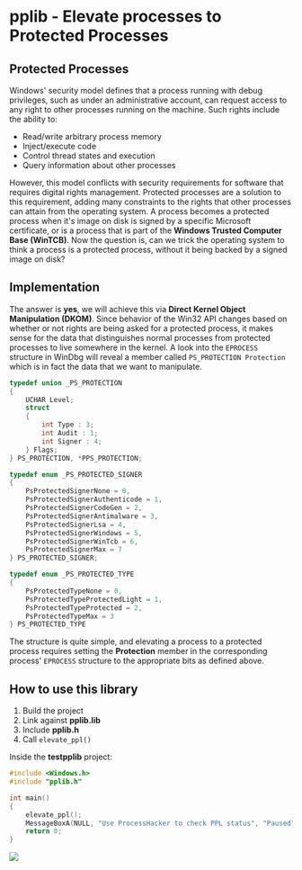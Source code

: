 # pplib - Elevate processes to Protected Processes

## Protected Processes
Windows' security model defines that a process running with debug privileges, such as under an administrative account, can request access to any right to other processes running on the machine.  Such rights include the ability to:  
* Read/write arbitrary process memory
* Inject/execute code
* Control thread states and execution
* Query information about other processes

However, this model conflicts with security requirements for software that requires digital rights management. Protected processes are a solution to this requirement, adding many constraints to the rights that other processes can attain from the operating system. A process becomes a protected process when it's image on disk is signed by a specific Microsoft certificate, or is a process that is part of the **Windows Trusted Computer Base (WinTCB)**. Now the question is, can we trick the operating system to think a process is a protected process, without it being backed by a signed image on disk?

## Implementation
The answer is **yes**, we will achieve this via **Direct Kernel Object Manipulation (DKOM)**. Since behavior of the Win32 API changes based on whether or not rights are being asked for a protected process, it makes sense for the data that distinguishes normal processes from protected processes to live somewhere in the kernel. A look into the ```EPROCESS``` structure in WinDbg will reveal a member called ```PS_PROTECTION Protection``` which is in fact the data that we want to manipulate.  

```cpp
typedef union _PS_PROTECTION
{
    UCHAR Level;
    struct
    {
        int Type : 3;
        int Audit : 1;
        int Signer : 4;
    } Flags;
} PS_PROTECTION, *PPS_PROTECTION;

typedef enum _PS_PROTECTED_SIGNER
{
    PsProtectedSignerNone = 0,
    PsProtectedSignerAuthenticode = 1,
    PsProtectedSignerCodeGen = 2,
    PsProtectedSignerAntimalware = 3,
    PsProtectedSignerLsa = 4,
    PsProtectedSignerWindows = 5,
    PsProtectedSignerWinTcb = 6,
    PsProtectedSignerMax = 7
} PS_PROTECTED_SIGNER;

typedef enum _PS_PROTECTED_TYPE
{
    PsProtectedTypeNone = 0,
    PsProtectedTypeProtectedLight = 1,
    PsProtectedTypeProtected = 2,
    PsProtectedTypeMax = 3
} PS_PROTECTED_TYPE
```

The structure is quite simple, and elevating a process to a protected process requires setting the **Protection** member in the corresponding process' ```EPROCESS``` structure to the appropriate bits as defined above.  

## How to use this library
1. Build the project
2. Link against **pplib.lib**
3. Include **pplib.h**
4. Call ```elevate_ppl()```

Inside the **testpplib** project:
```cpp
#include <Windows.h>
#include "pplib.h"

int main()
{
    elevate_ppl();
    MessageBoxA(NULL, "Use ProcessHacker to check PPL status", "Paused", NULL);
    return 0;
}
```
![](https://puu.sh/BpqSi/711eea8686.png")
